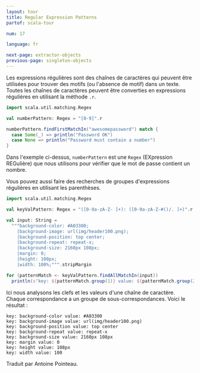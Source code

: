 ```yaml
---
layout: tour
title: Regular Expression Patterns
partof: scala-tour

num: 17

language: fr

next-page: extractor-objects
previous-page: singleton-objects
---
```


Les expressions régulières sont des chaînes de caractères qui peuvent être utilisées pour trouver des motifs (ou l'absence de motif) dans un texte. Toutes les chaînes de caractères peuvent être converties en expressions régulières en utilisant la méthode `.r`. 

```scala mdoc
import scala.util.matching.Regex

val numberPattern: Regex = "[0-9]".r

numberPattern.findFirstMatchIn("awesomepassword") match {
  case Some(_) => println("Password OK")
  case None => println("Password must contain a number")
}
```

Dans l'exemple ci-dessus, `numberPattern` est une `Regex` (EXpression REGulière) que nous utilisons pour vérifier que le mot de passe contient un nombre.

Vous pouvez aussi faire des recherches de groupes d'expressions régulières en utilisant les parenthèses.

```scala mdoc
import scala.util.matching.Regex

val keyValPattern: Regex = "([0-9a-zA-Z- ]+): ([0-9a-zA-Z-#()/. ]+)".r

val input: String =
  """background-color: #A03300;
    |background-image: url(img/header100.png);
    |background-position: top center;
    |background-repeat: repeat-x;
    |background-size: 2160px 108px;
    |margin: 0;
    |height: 108px;
    |width: 100%;""".stripMargin

for (patternMatch <- keyValPattern.findAllMatchIn(input))
  println(s"key: ${patternMatch.group(1)} value: ${patternMatch.group(2)}")
```

Ici nous analysons les clefs et les valeurs d'une chaîne de caractère. Chaque correspondance a un groupe de sous-correspondances. Voici le résultat :

```
key: background-color value: #A03300
key: background-image value: url(img/header100.png)
key: background-position value: top center
key: background-repeat value: repeat-x
key: background-size value: 2160px 108px
key: margin value: 0
key: height value: 108px
key: width value: 100
```

Traduit par Antoine Pointeau.
